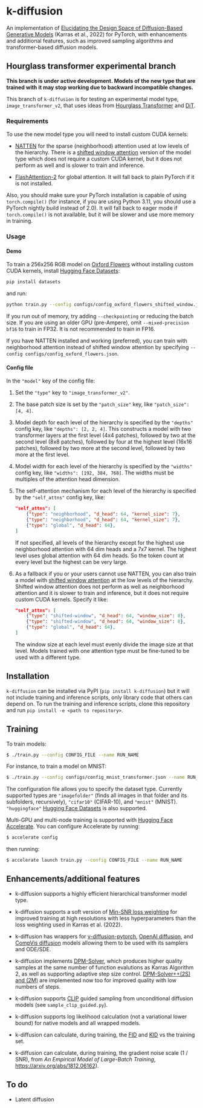 # k-diffusion

An implementation of [Elucidating the Design Space of Diffusion-Based Generative Models](https://arxiv.org/abs/2206.00364) (Karras et al., 2022) for PyTorch, with enhancements and additional features, such as improved sampling algorithms and transformer-based diffusion models.

## Hourglass transformer experimental branch

**This branch is under active development. Models of the new type that are trained with it may stop working due to backward incompatible changes.**

This branch of `k-diffusion` is for testing an experimental model type, `image_transformer_v2`, that uses ideas from [Hourglass Transformer](https://arxiv.org/abs/2110.13711) and [DiT](https://arxiv.org/abs/2212.09748).

### Requirements

To use the new model type you will need to install custom CUDA kernels:

* [NATTEN](https://github.com/SHI-Labs/NATTEN/tree/main) for the sparse (neighborhood) attention used at low levels of the hierarchy. There is a [shifted window attention](https://arxiv.org/abs/2103.14030) version of the model type which does not require a custom CUDA kernel, but it does not perform as well and is slower to train and inference.

* [FlashAttention-2](https://github.com/Dao-AILab/flash-attention) for global attention. It will fall back to plain PyTorch if it is not installed.

Also, you should make sure your PyTorch installation is capable of using `torch.compile()` (for instance, if you are using Python 3.11, you should use a PyTorch nightly build instead of 2.0). It will fall back to eager mode if `torch.compile()` is not available, but it will be slower and use more memory in training.

### Usage

#### Demo

To train a 256x256 RGB model on [Oxford Flowers](https://www.robots.ox.ac.uk/~vgg/data/flowers) without installing custom CUDA kernels, install [Hugging Face Datasets](https://huggingface.co/docs/datasets/index):

```sh
pip install datasets
```

and run:

```sh
python train.py --config configs/config_oxford_flowers_shifted_window.json --name flowers_demo_001 --evaluate-n 0 --batch-size 32 --sample-n 36 --mixed-precision bf16
```

If you run out of memory, try adding `--checkpointing` or reducing the batch size. If you are using an older GPU (pre-Ampere), omit `--mixed-precision bf16` to train in FP32. It is not recommended to train in FP16.

If you have NATTEN installed and working (preferred), you can train with neighborhood attention instead of shifted window attention by specifying `--config configs/config_oxford_flowers.json`.

#### Config file

In the `"model"` key of the config file:

1. Set the `"type"` key to `"image_transformer_v2"`.

1. The base patch size is set by the `"patch_size"` key, like `"patch_size": [4, 4]`.

1. Model depth for each level of the hierarchy is specified by the `"depths"` config key, like `"depths": [2, 2, 4]`. This constructs a model with two transformer layers at the first level (4x4 patches), followed by two at the second level (8x8 patches), followed by four at the highest level (16x16 patches), followed by two more at the second level, followed by two more at the first level.

1. Model width for each level of the hierarchy is specified by the `"widths"` config key, like `"widths": [192, 384, 768]`. The widths must be multiples of the attention head dimension.

1. The self-attention mechanism for each level of the hierarchy is specified by the `"self_attns"` config key, like:

    ```json
    "self_attns": [
        {"type": "neighborhood", "d_head": 64, "kernel_size": 7},
        {"type": "neighborhood", "d_head": 64, "kernel_size": 7},
        {"type": "global", "d_head": 64},
    ]
    ```

    If not specified, all levels of the hierarchy except for the highest use neighborhood attention with 64 dim heads and a 7x7 kernel. The highest level uses global attention with 64 dim heads. So the token count at every level but the highest can be very large.

1. As a fallback if you or your users cannot use NATTEN, you can also train a model with [shifted window attention](https://arxiv.org/abs/2103.14030) at the low levels of the hierarchy. Shifted window attention does not perform as well as neighborhood attention and it is slower to train and inference, but it does not require custom CUDA kernels. Specify it like:

    ```json
    "self_attns": [
        {"type": "shifted-window", "d_head": 64, "window_size": 8},
        {"type": "shifted-window", "d_head": 64, "window_size": 8},
        {"type": "global", "d_head": 64},
    ]
    ```

    The window size at each level must evenly divide the image size at that level. Models trained with one attention type must be fine-tuned to be used with a different type.

## Installation

`k-diffusion` can be installed via PyPI (`pip install k-diffusion`) but it will not include training and inference scripts, only library code that others can depend on. To run the training and inference scripts, clone this repository and run `pip install -e <path to repository>`.

## Training

To train models:

```sh
$ ./train.py --config CONFIG_FILE --name RUN_NAME
```

For instance, to train a model on MNIST:

```sh
$ ./train.py --config configs/config_mnist_transformer.json --name RUN_NAME
```

The configuration file allows you to specify the dataset type. Currently supported types are `"imagefolder"` (finds all images in that folder and its subfolders, recursively), `"cifar10"` (CIFAR-10), and `"mnist"` (MNIST). `"huggingface"` [Hugging Face Datasets](https://huggingface.co/docs/datasets/index) is also supported.

Multi-GPU and multi-node training is supported with [Hugging Face Accelerate](https://huggingface.co/docs/accelerate/index). You can configure Accelerate by running:

```sh
$ accelerate config
```

then running:

```sh
$ accelerate launch train.py --config CONFIG_FILE --name RUN_NAME
```

## Enhancements/additional features

- k-diffusion supports a highly efficient hierarchical transformer model type.

- k-diffusion supports a soft version of [Min-SNR loss weighting](https://arxiv.org/abs/2303.09556) for improved training at high resolutions with less hyperparameters than the loss weighting used in Karras et al. (2022).

- k-diffusion has wrappers for [v-diffusion-pytorch](https://github.com/crowsonkb/v-diffusion-pytorch), [OpenAI diffusion](https://github.com/openai/guided-diffusion), and [CompVis diffusion](https://github.com/CompVis/latent-diffusion) models allowing them to be used with its samplers and ODE/SDE.

- k-diffusion implements [DPM-Solver](https://arxiv.org/abs/2206.00927), which produces higher quality samples at the same number of function evalutions as Karras Algorithm 2, as well as supporting adaptive step size control. [DPM-Solver++(2S) and (2M)](https://arxiv.org/abs/2211.01095) are implemented now too for improved quality with low numbers of steps.

- k-diffusion supports [CLIP](https://openai.com/blog/clip/) guided sampling from unconditional diffusion models (see `sample_clip_guided.py`).

- k-diffusion supports log likelihood calculation (not a variational lower bound) for native models and all wrapped models.

- k-diffusion can calculate, during training, the [FID](https://papers.nips.cc/paper/2017/file/8a1d694707eb0fefe65871369074926d-Paper.pdf) and [KID](https://arxiv.org/abs/1801.01401) vs the training set.

- k-diffusion can calculate, during training, the gradient noise scale (1 / SNR), from _An Empirical Model of Large-Batch Training_, https://arxiv.org/abs/1812.06162).

## To do

- Latent diffusion
